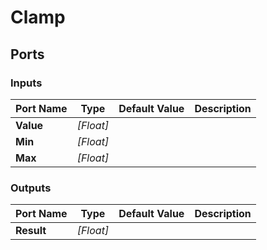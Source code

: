 # Clamp

## Ports

### Inputs

Port Name|Type|Default Value|Description
---|---|---|---
**Value**|_[Float]_||
**Min**|_[Float]_||
**Max**|_[Float]_||
### Outputs

Port Name|Type|Default Value|Description
---|---|---|---
**Result**|_[Float]_||
